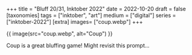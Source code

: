 +++
title = "Bluff 20/31, Inktober 2022"
date = 2022-10-20
draft =  false
[taxonomies]
tags = ["inktober", "art"]
medium = ["digital"]
series = ["inktober-2022"]
[extra]
images= ["coup.webp"]
+++

{{ image(src="coup.webp", alt="Coup") }}

Coup is a great bluffing game! Might revisit this prompt...
